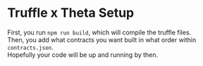 # Truffle x Theta Setup
First, you run `npm run build`, which will compile the truffle files.  
Then, you add what contracts you want built in what order within `contracts.json`.  
Hopefully your code will be up and running by then.